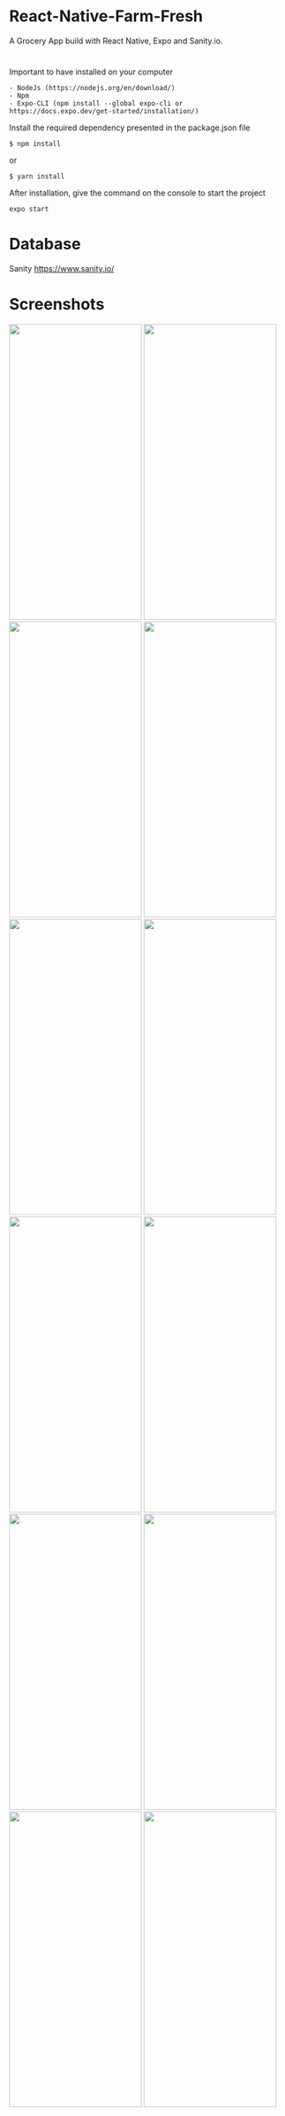 # React-Native-Farm-Fresh
A Grocery App build with React Native, Expo and Sanity.io.
#
Important to have installed on your computer
```
- NodeJs (https://nodejs.org/en/download/)
- Npm
- Expo-CLI (npm install --global expo-cli or https://docs.expo.dev/get-started/installation/)
```
Install the required dependency presented in the package.json file
```
$ npm install
```
or
```
$ yarn install
```
After installation, give the command on the console to start the project
```
expo start
```
# Database
Sanity https://www.sanity.io/

# Screenshots
<img src="https://user-images.githubusercontent.com/120464714/210345574-0743d4c8-6420-4167-8e2b-cd142294216d.png" data-canonical-src="https://user-images.githubusercontent.com/120464714/210345574-0743d4c8-6420-4167-8e2b-cd142294216d.png" width="240" height="535" /> <img src="https://user-images.githubusercontent.com/120464714/210345644-2c448a4b-4e50-4f85-9888-2b68cd62164e.png" data-canonical-src="https://user-images.githubusercontent.com/120464714/210345644-2c448a4b-4e50-4f85-9888-2b68cd62164e.png" width="240" height="535" />
<img src="https://user-images.githubusercontent.com/120464714/210345721-e2559400-8b67-46d6-9a4b-fcd8dcc112ef.png" data-canonical-src="https://user-images.githubusercontent.com/120464714/210345721-e2559400-8b67-46d6-9a4b-fcd8dcc112ef.png" width="240" height="535" /> <img src="https://user-images.githubusercontent.com/120464714/210346098-045549eb-b74d-44fe-8d4b-eccc02fca78a.png" data-canonical-src="https://user-images.githubusercontent.com/120464714/210346098-045549eb-b74d-44fe-8d4b-eccc02fca78a.png" width="240" height="535" /> <img src="https://user-images.githubusercontent.com/120464714/210346312-9fb6d233-9916-4b48-aff2-0ac3acf9f5c1.png" data-canonical-src="https://user-images.githubusercontent.com/120464714/210346312-9fb6d233-9916-4b48-aff2-0ac3acf9f5c1.png" width="240" height="535" /> <img src="https://user-images.githubusercontent.com/120464714/210347486-61c2be73-e3b1-491a-aaa3-58301b805229.png" data-canonical-src="https://user-images.githubusercontent.com/120464714/210347486-61c2be73-e3b1-491a-aaa3-58301b805229.png" width="240" height="535" /> <img src="https://user-images.githubusercontent.com/120464714/210347572-28be316c-e034-4ef3-9bf7-537f30ee855f.png" data-canonical-src="https://user-images.githubusercontent.com/120464714/210347572-28be316c-e034-4ef3-9bf7-537f30ee855f.png" width="240" height="535" /> <img src="https://user-images.githubusercontent.com/120464714/210347651-c68f87f3-8711-469a-b7f0-5d27e0d7963d.png" data-canonical-src="https://user-images.githubusercontent.com/120464714/210347651-c68f87f3-8711-469a-b7f0-5d27e0d7963d.png" width="240" height="535" /> <img src="https://user-images.githubusercontent.com/120464714/210347736-4fcbc046-8cc4-40e5-a8cc-8c8d0e4aab37.png" data-canonical-src="https://user-images.githubusercontent.com/120464714/210347736-4fcbc046-8cc4-40e5-a8cc-8c8d0e4aab37.png" width="240" height="535" /> <img src="https://user-images.githubusercontent.com/120464714/210347818-67c4cf08-3449-45e2-9792-2344e10b7a7a.png" data-canonical-src="https://user-images.githubusercontent.com/120464714/210347818-67c4cf08-3449-45e2-9792-2344e10b7a7a.png" width="240" height="535" /> <img src="https://user-images.githubusercontent.com/120464714/210347880-781528a0-13c7-4238-858b-661703bcd947.png" data-canonical-src="https://user-images.githubusercontent.com/120464714/210347880-781528a0-13c7-4238-858b-661703bcd947.png" width="240" height="535" /> <img src="https://user-images.githubusercontent.com/120464714/210348020-f08dc44e-9eba-4543-8857-529716fca6f6.png" data-canonical-src="https://user-images.githubusercontent.com/120464714/210348020-f08dc44e-9eba-4543-8857-529716fca6f6.png" width="240" height="535" /> 


